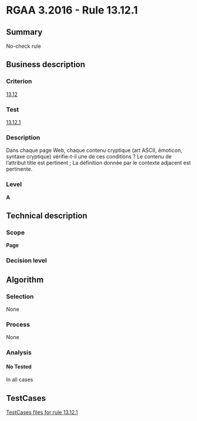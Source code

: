 # RGAA 3.2016 - Rule 13.12.1

## Summary
No-check rule


## Business description

### Criterion
[13.12](http://references.modernisation.gouv.fr/rgaa-accessibilite/criteres.html#crit-13-12)

### Test
[13.12.1](http://references.modernisation.gouv.fr/rgaa-accessibilite/criteres.html#test-13-12-1)

### Description
Dans chaque page Web, chaque contenu cryptique (art ASCII, émoticon, syntaxe cryptique) vérifie-t-il une de ces conditions ? Le contenu de l’attribut title est pertinent ; La définition donnée par le contexte adjacent est pertinente.

### Level
**A**


## Technical description

### Scope
**Page**

### Decision level


## Algorithm

### Selection
None

### Process
None

### Analysis

#### No Tested
In all cases


##  TestCases

[TestCases files for rule 13.12.1](https://github.com/Asqatasun/Asqatasun/tree/RGAA_3.2016/rules/rules-rgaa3.2016/src/test/resources/testcases/rgaa32016/Rgaa32016Rule131201/)


